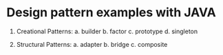 # Design pattern examples with JAVA

1. Creational Patterns:
	a. builder
	b. factor
	c. prototype
	d. singleton

2. Structural Patterns:
	a. adapter
	b. bridge
	c. composite